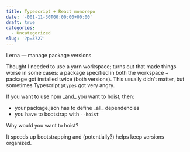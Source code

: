 ```yaml
---
title: Typescript + React monorepo
date: '-001-11-30T00:00:00+00:00'
draft: true
categories:
  - Uncategorized
slug: '?p=3727'
---
```

Lerna &#8212; manage package versions

Thought I needed to use a yarn workspace; turns out that made things worse in some cases: a package specified in both the workspace + package got installed twice (both versions). This usually didn&#8217;t matter, but sometimes Typescript `@types` got very angry.

If you want to use npm \_and\_ you want to hoist, then:

  * your package.json has to define \_all\_ dependencies
  * you have to bootstrap with `--hoist`

Why would you want to hoist?

It speeds up bootstrapping and (potentially?) helps keep versions organized.



